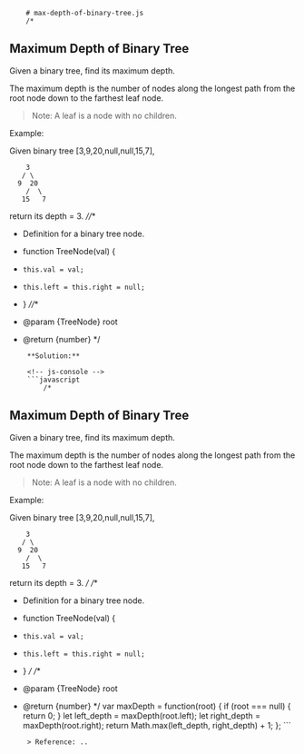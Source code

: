 
        # max-depth-of-binary-tree.js
        /*
## Maximum Depth of Binary Tree
Given a binary tree, find its maximum depth.

The maximum depth is the number of nodes along the longest path from the root node down to the farthest leaf node.

> Note: A leaf is a node with no children.

Example:

Given binary tree [3,9,20,null,null,15,7],

```
    3
   / \
  9  20
    /  \
   15   7
```

return its depth = 3.
*//**
 * Definition for a binary tree node.
 * function TreeNode(val) {
 *     this.val = val;
 *     this.left = this.right = null;
 * }
 *//**
 * @param {TreeNode} root
 * @return {number}
 */
        
        **Solution:**
        
        <!-- js-console -->
        ```javascript
            /*
## Maximum Depth of Binary Tree
Given a binary tree, find its maximum depth.

The maximum depth is the number of nodes along the longest path from the root node down to the farthest leaf node.

> Note: A leaf is a node with no children.

Example:

Given binary tree [3,9,20,null,null,15,7],

```
    3
   / \
  9  20
    /  \
   15   7
```

return its depth = 3.
*/
/**
 * Definition for a binary tree node.
 * function TreeNode(val) {
 *     this.val = val;
 *     this.left = this.right = null;
 * }
 */
/**
 * @param {TreeNode} root
 * @return {number}
 */
var maxDepth = function(root) {
    if (root === null) {
        return 0;
    }
    let left_depth = maxDepth(root.left);
    let right_depth = maxDepth(root.right);
    return Math.max(left_depth, right_depth) + 1;
};
        ```
        
        > Reference: ..
        
        